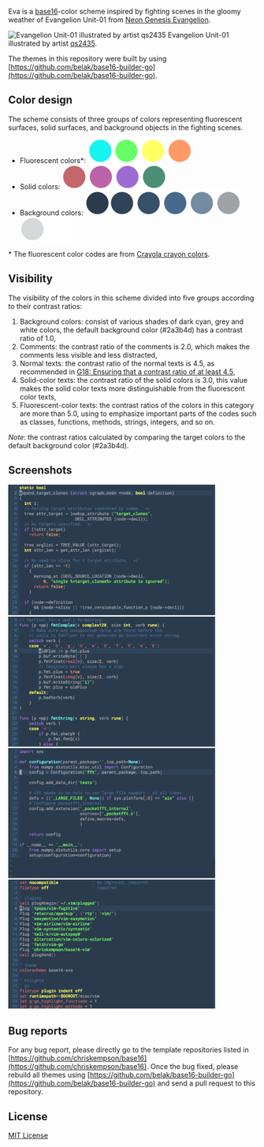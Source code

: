 Eva is a [base16](https://github.com/chriskempson/base16)-color scheme inspired by fighting scenes in the gloomy weather of Evangelion Unit-01 from [Neon Genesis Evangelion](https://en.wikipedia.org/wiki/Neon_Genesis_Evangelion). 

![Evangelion Unit-01 illustrated by artist qs2435](https://preview.redd.it/etxhnkujiyby.jpg?width=960&crop=smart&auto=webp&s=5bac72ea0648be6850b8f8bf4739c6e5c5d93a98)
Evangelion Unit-01 illustrated by artist [qs2435](https://www.deviantart.com/qs2435).

The themes in this repository were built by using [https://github.com/belak/base16-builder-go](https://github.com/belak/base16-builder-go).

## Color design
The scheme consists of three groups of colors representing fluorescent surfaces, solid surfaces, and background objects in the fighting scenes.
 - Fluorescent colors*: <img src="https://raw.githubusercontent.com/kjakapat/base16-eva-scheme/master/images/b.png" alt="blue" width="50"/> <img src="https://raw.githubusercontent.com/kjakapat/base16-eva-scheme/master/images/g.png" alt="green" width="50"/> <img src="https://raw.githubusercontent.com/kjakapat/base16-eva-scheme/master/images/y.png" alt="yellow" width="50"/> <img src="https://raw.githubusercontent.com/kjakapat/base16-eva-scheme/master/images/o.png" alt="orange" width="50"/>
 - Solid colors: <img src="https://raw.githubusercontent.com/kjakapat/base16-eva-scheme/master/images/r.png" alt="red" width="50"/> <img src="https://raw.githubusercontent.com/kjakapat/base16-eva-scheme/master/images/m.png" alt="magenta" width="50"/> <img src="https://raw.githubusercontent.com/kjakapat/base16-eva-scheme/master/images/v.png" alt="violet" width="50"/> <img src="https://raw.githubusercontent.com/kjakapat/base16-eva-scheme/master/images/c.png" alt="cyan" width="50"/>
 - Background colors: <img src="https://raw.githubusercontent.com/kjakapat/base16-eva-scheme/master/images/bg1.png" alt="bg1" width="50"/><img src="https://raw.githubusercontent.com/kjakapat/base16-eva-scheme/master/images/bg2.png" alt="bg2" width="50"/> <img src="https://raw.githubusercontent.com/kjakapat/base16-eva-scheme/master/images/bg3.png" alt="bg3" width="50"/> <img src="https://raw.githubusercontent.com/kjakapat/base16-eva-scheme/master/images/bg4.png" alt="bg4" width="50"/> <img src="https://raw.githubusercontent.com/kjakapat/base16-eva-scheme/master/images/bg5.png" alt="bg5" width="50"/> <img src="https://raw.githubusercontent.com/kjakapat/base16-eva-scheme/master/images/bg6.png" alt="bg6" width="50"/> <img src="https://raw.githubusercontent.com/kjakapat/base16-eva-scheme/master/images/bg7.png" alt="bg7" width="50"/> <img src="https://raw.githubusercontent.com/kjakapat/base16-eva-scheme/master/images/bg8.png" alt="bg8" width="50"/>

\* The fluorescent color codes are from [Crayola crayon colors](https://en.wikipedia.org/wiki/List_of_Crayola_crayon_colors#Fluorescent_crayons).

## Visibility
The visibility of the colors in this scheme divided into five groups according to their contrast ratios:
1. Background colors: consist of various shades of dark cyan, grey and white colors, the default background color (#2a3b4d) has a contrast ratio of 1.0,
2. Comments: the contrast ratio of the comments is 2.0, which makes the comments less visible and less distracted,
3. Normal texts: the contrast ratio of the normal texts is 4.5, as recommended in [G18: Ensuring that a contrast ratio of at least 4.5](https://www.w3.org/TR/WCAG20-TECHS/G18.html),
4. Solid-color texts: the contrast ratio of the solid colors is 3.0, this value makes the solid color texts more distinguishable from the fluorescent color texts,
5. Fluorescent-color texts: the contrast ratios of the colors in this category are more than 5.0, using to emphasize important parts of the codes such as classes, functions, methods, strings, integers, and so on.

_Note_: the contrast ratios calculated by comparing the target colors to the default background color (#2a3b4d).

## Screenshots
<img src="https://raw.githubusercontent.com/kjakapat/base16-eva-scheme/master/images/c_screenshot.png" alt="bg4" width="420"/> <img src="https://raw.githubusercontent.com/kjakapat/base16-eva-scheme/master/images/go_screenshot.png" alt="bg4" width="420"/> <img src="https://raw.githubusercontent.com/kjakapat/base16-eva-scheme/master/images/python_screenshot.png" alt="bg4" width="420"/> <img src="https://raw.githubusercontent.com/kjakapat/base16-eva-scheme/master/images/vim_screenshot.png" alt="bg4" width="420"/> 

## Bug reports
For any bug report, please directly go to the template repositories listed in [https://github.com/chriskempson/base16](https://github.com/chriskempson/base16). Once the bug fixed, please rebuild all themes using [https://github.com/belak/base16-builder-go](https://github.com/belak/base16-builder-go) and send a pull request to this repository.

## License
[MIT License](https://github.com/kjakapat/base16-eva-scheme/blob/master/LICENSE)
